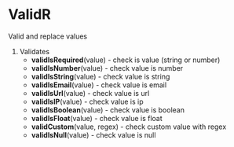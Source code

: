 # ValidR
Valid and replace values 

1. Validates
   - **validIsRequired**(value) - check is value (string or number)
   - **validIsNumber**(value) - check value is number
   - **validIsString**(value) - check value is string
   - **validIsEmail**(value) - check value is email
   - **validIsUrl**(value) - check value is url
   - **validIsIP**(value) - check value is ip
   - **validIsBoolean**(value) - check value is boolean
   - **validIsFloat**(value) - check value is float
   - **validCustom**(value, regex) - check custom value with regex
   - **validIsNull**(value) - check value is null
   